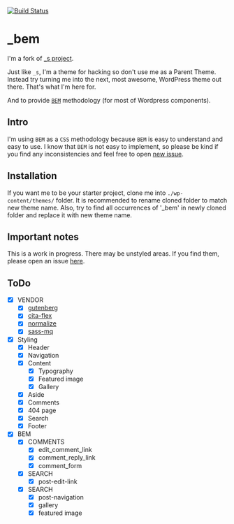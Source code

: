 [![Build Status](https://travis-ci.org/maliMirkec/_bem.svg?branch=master)](https://travis-ci.org/maliMirkec/_bem)

_bem
===

I'm a fork of [_s project](https://github.com/Automattic/_s).

Just like `_s`, I'm a theme for hacking so don't use me as a Parent Theme. Instead try turning me into the next, most awesome, WordPress theme out there. That's what I'm here for.

And to provide [`BEM`](https://en.bem.info/) methodology (for most of Wordpress components).

Intro
--

I'm using `BEM` as a `CSS` methodology because `BEM` is easy to understand and easy to use. I know that `BEM` is not easy to implement, so please be kind if you find any inconsistencies and feel free to open [new issue](https://github.com/maliMirkec/_bem/issues/new).

Installation
--

If you want me to be your starter project, clone me into `./wp-content/themes/` folder. It is recommended to rename cloned folder to match new theme name. Also, try to find all occurrences of '_bem' in newly cloned folder and replace it with new theme name.

Important notes
--

This is a work in progress. There may be unstyled areas. If you find them, please open an issue [here](https://github.com/maliMirkec/_bem/issues/new).

ToDo
--

- [x] VENDOR
	- [x] [gutenberg](http://matejlatin.github.io/Gutenberg/)
	- [x] [cita-flex](https://github.com/maliMirkec/cita-flex)
	- [x] [normalize](https://github.com/necolas/normalize.css)
	- [x] [sass-mq](https://github.com/sass-mq/sass-mq)
- [x] Styling
	- [x] Header
	- [x] Navigation
	- [x] Content
		- [x] Typography
		- [x] Featured image
		- [x] Gallery
	- [x] Aside
	- [x] Comments
	- [x] 404 page
	- [x] Search
	- [x] Footer
- [x] BEM
	- [x] COMMENTS
	  - [x] edit_comment_link
	  - [x] comment_reply_link
	  - [x] comment_form
	- [x] SEARCH
	  - [x] post-edit-link
	- [x] SEARCH
		- [x] post-navigation
		- [x] gallery
		- [x] featured image
